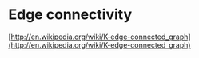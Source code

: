 # Edge connectivity

[http://en.wikipedia.org/wiki/K-edge-connected_graph](http://en.wikipedia.org/wiki/K-edge-connected_graph)
